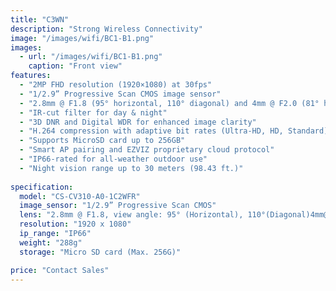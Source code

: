 ```yaml
---
title: "C3WN"
description: "Strong Wireless Connectivity"
image: "/images/wifi/BC1-B1.png"
images:
  - url: "/images/wifi/BC1-B1.png"
    caption: "Front view"
features:
  - "2MP FHD resolution (1920×1080) at 30fps"
  - "1/2.9” Progressive Scan CMOS image sensor"
  - "2.8mm @ F1.8 (95° horizontal, 110° diagonal) and 4mm @ F2.0 (81° horizontal, 94° diagonal) lens options"
  - "IR-cut filter for day & night"
  - "3D DNR and Digital WDR for enhanced image clarity"
  - "H.264 compression with adaptive bit rates (Ultra-HD, HD, Standard)"
  - "Supports MicroSD card up to 256GB"
  - "Smart AP pairing and EZVIZ proprietary cloud protocol"
  - "IP66-rated for all-weather outdoor use"
  - "Night vision range up to 30 meters (98.43 ft.)"
  
specification:
  model: "CS-CV310-A0-1C2WFR"
  image_sensor: "1/2.9” Progressive Scan CMOS"
  lens: "2.8mm @ F1.8, view angle: 95° (Horizontal), 110°(Diagonal)4mm@ F2.0, view angle: 81° (Horizontal), 94°(Diagonal)"
  resolution: "1920 x 1080"
  ip_range: "IP66"
  weight: "288g"
  storage: "Micro SD card (Max. 256G)"

price: "Contact Sales"
---
```

